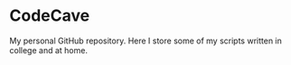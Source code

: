 # CodeCave
 My personal GitHub repository. Here I store some of my scripts written in college and at home.

